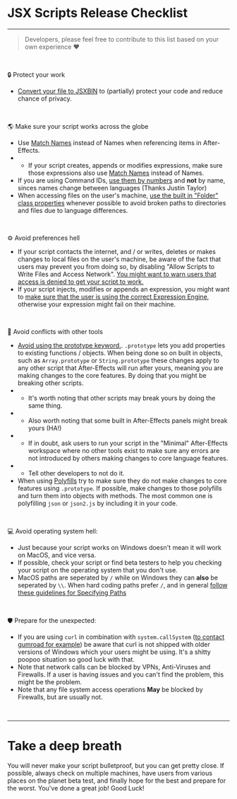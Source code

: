 # JSX Scripts Release Checklist
---
> Developers, please feel free to contribute to this list based on your own experience ❤️



 &nbsp;
 
🔒 Protect your work
*  [Convert your file to JSXBIN](https://extendscript.docsforadobe.dev/vscode-debugger/vscode-extension-features.html#exporting-as-binary) to (partially) protect your code and reduce chance of privacy.

 &nbsp;
 
🌎 Make sure your script works across the globe
* Use [Match Names](/resources/matchNames.md) instead of Names when referencing items in After-Effects.
* *  If your script creates, appends or modifies expressions, make sure those expressions also use [Match Names](/resources/matchNames.md) instead of Names.
* If you are using Command IDs, [use them by numbers](https://hyperbrew.co/blog/after-effects-command-ids/) and **not** by name, sinces names change between languages (Thanks Justin Taylor)
*  When accessing files on the user's machine, [use the built in "Folder" class properties](https://extendscript.docsforadobe.dev/file-system-access/folder-object.html#folder-class-properties) whenever possible to avoid broken paths to directories and files due to language differences.

 &nbsp;
 
⚙️ Avoid preferences hell
* If your script contacts the internet, and / or writes, deletes or makes changes to local files on the user's machine, be aware of the fact that users may prevent you from doing so, by disabling "Allow Scripts to Write Files and Access Network". [You might want to warn users that access is denied to get your script to work.](resources/files_and_network_access.md)
* If your script injects, modifies or appends an expression, you might want to [make sure that the user is using the correct Expression Engine](resources/expression_engine.md), otherwise your expression might fail on their machine.

&nbsp;

🤺 Avoid conflicts with other tools
* [Avoid using the prototype keyword.](https://www.tutorialsteacher.com/javascript/prototype-in-javascript). ```.prototype``` lets you add properties to existing functions / objects. When being done so on built in objects, such as `Array.prototype` or `String.prototype` these changes apply to any other script that After-Effects will run after yours, meaning you are making changes to the core features. By doing that you might be breaking other scripts.
* * It's worth noting that other scripts may break yours by doing the same thing.
* * Also worth noting that some built in After-Effects panels might break yours (HA!)
* * If in doubt, ask users to run your script in the "Minimal" After-Effects workspace where no other tools exist to make sure any errors are not introduced by others making changes to core language features.
* * Tell other developers to not do it.
* When using [Polyfills](https://developer.mozilla.org/en-US/docs/Glossary/Polyfill) try to make sure they do not make changes to core features using `.prototype`. If possible, make changes to those polyfills and turn them into objects with methods. The most common one is polyfilling `json` or `json2.js` by including it in your code.

&nbsp;

💻 Avoid operating system hell:
* Just because your script works on Windows doesn't mean it will work on MacOS, and vice versa.
* If possible, check your script or find beta testers to help you checking your script on the operating system that you don't use.
* MacOS paths are seperated by `/` while on Windows they can **also** be seperated by `\\`. When hard coding paths prefer `/`, and in general [follow these guidelines for Specifying Paths](https://extendscript.docsforadobe.dev/file-system-access/using-file-and-folder-objects.html#specifying-paths)


&nbsp;

🛡️ Prepare for the unexpected:
* If you are using `curl` in combination with `system.callSystem` ([to contact gumroad for example](https://github.com/Adobe-CEP/CEP-Resources/issues/237)) be aware that curl is not shipped with older versions of Windows which your users might be using. It's a shitty poopoo situation so good luck with that.
* Note that network calls can be blocked by VPNs, Anti-Viruses and Firewalls. If a user is having issues and you can't find the problem, this might be the problem.
* Note that any file system access operations **May** be blocked by Firewalls, but are usually not.


&nbsp;

___
# Take a deep breath
You will never make your script bulletproof, but you can get pretty close.
If possible, always check on multiple machines, have users from various places on the planet beta test, and finally hope for the best and prepare for the worst. You've done a great job! Good Luck!

